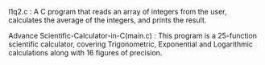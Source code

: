 l1q2.c : A C program that reads an array of integers from the user, calculates the average of the integers, and prints
the result.

Advance Scientific-Calculator-in-C(main.c) : 
This program is a 25-function scientific calculator, covering Trigonometric, Exponential and Logarithmic calculations along with 16 figures of precision.
